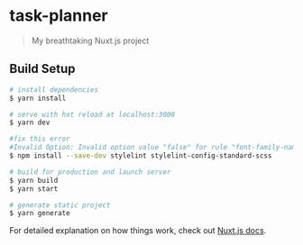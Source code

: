 # task-planner

> My breathtaking Nuxt.js project

## Build Setup

```bash
# install dependencies
$ yarn install

# serve with hot reload at localhost:3000
$ yarn dev

#fix this error
#Invalid Option: Invalid option value "false" for rule "font-family-name-quotes". Are you trying to disable this rule? If so use "null" instead
$ npm install --save-dev stylelint stylelint-config-standard-scss

# build for production and launch server
$ yarn build
$ yarn start

# generate static project
$ yarn generate
```

For detailed explanation on how things work, check out [Nuxt.js docs](https://nuxtjs.org).
